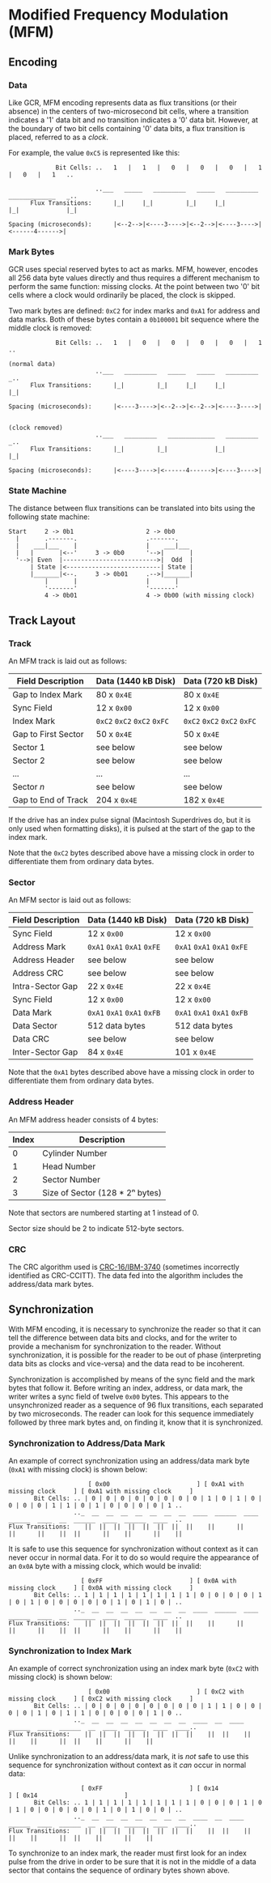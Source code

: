 # Modified Frequency Modulation (MFM)

## Encoding

### Data

Like GCR, MFM encoding represents data as flux transitions (or their absence) in the centers of two-microsecond bit cells, where a transition indicates a '1' data bit and no transition indicates a '0' data bit.  However, at the boundary of two bit cells containing '0' data bits, a flux transition is placed, referred to as a *clock*.

For example, the value `0xC5` is represented like this:

```
             Bit Cells: ..   1   |   1   |   0   |   0   |   0   |   1   |   0   |   1   ..

                        ..___   _____   _________   _____   _________   _____________   _..
      Flux Transitions:      |_|     |_|         |_|     |_|         |_|             |_|

Spacing (microseconds):      |<--2-->|<----3---->|<--2-->|<----3---->|<------4------>|
```


### Mark Bytes

GCR uses special reserved bytes to act as marks.  MFM, however, encodes all 256 data byte values directly and thus requires a different mechanism to perform the same function: missing clocks.  At the point between two '0' bit cells where a clock would ordinarily be placed, the clock is skipped.

Two mark bytes are defined: `0xC2` for index marks and `0xA1` for address and data marks.  Both of these bytes contain a `0b100001` bit sequence where the middle clock is removed:

```
             Bit Cells: ..   1   |   0   |   0   |   0   |   0   |   1   ..

(normal data)
                        ..___   _________   _____   _____   _________   _..
      Flux Transitions:      |_|         |_|     |_|     |_|         |_|

Spacing (microseconds):      |<----3---->|<--2-->|<--2-->|<----3---->|


(clock removed)
                        ..___   _________   _____________   _________   _..
      Flux Transitions:      |_|         |_|             |_|         |_|

Spacing (microseconds):      |<----3---->|<------4------>|<----3---->|
```


### State Machine

The distance between flux transitions can be translated into bits using the following state machine:

```
Start     2 -> 0b1                    2 -> 0b0
  |       .-------.                   .-------.
  |    ___|___    |                   |    ___|___
  |   |       |<--'     3 -> 0b0      '-->|       |
  '-->| Even  |-------------------------->|  Odd  |
      | State |<--------------------------| State |
      |_______|<--.     3 -> 0b01     .-->|_______|
          |       |                   |       |
          '-------'                   '-------'
          4 -> 0b01                   4 -> 0b00 (with missing clock)
```


## Track Layout

### Track

An MFM track is laid out as follows:

| Field Description   | Data (1440 kB Disk)         | Data (720 kB Disk)          |
| ------------------- | --------------------------- | --------------------------- |
| Gap to Index Mark   | 80 x `0x4E`                 | 80 x `0x4E`                 |
| Sync Field          | 12 x `0x00`                 | 12 x `0x00`                 |
| Index Mark          | `0xC2` `0xC2` `0xC2` `0xFC` | `0xC2` `0xC2` `0xC2` `0xFC` |
| Gap to First Sector | 50 x `0x4E`                 | 50 x `0x4E`                 |
| Sector 1            | see below                   | see below                   |
| Sector 2            | see below                   | see below                   |
| ...                 | ...                         | ...                         |
| Sector *n*          | see below                   | see below                   |
| Gap to End of Track | 204 x `0x4E`                | 182 x `0x4E`                |

If the drive has an index pulse signal (Macintosh Superdrives do, but it is only used when formatting disks), it is pulsed at the start of the gap to the index mark.

Note that the `0xC2` bytes described above have a missing clock in order to differentiate them from ordinary data bytes.


### Sector

An MFM sector is laid out as follows:

| Field Description   | Data (1440 kB Disk)         | Data (720 kB Disk)          |
| ------------------- | --------------------------- | --------------------------- |
| Sync Field          | 12 x `0x00`                 | 12 x `0x00`                 |
| Address Mark        | `0xA1` `0xA1` `0xA1` `0xFE` | `0xA1` `0xA1` `0xA1` `0xFE` |
| Address Header      | see below                   | see below                   |
| Address CRC         | see below                   | see below                   |
| Intra-Sector Gap    | 22 x `0x4E`                 | 22 x `0x4E`                 |
| Sync Field          | 12 x `0x00`                 | 12 x `0x00`                 |
| Data Mark           | `0xA1` `0xA1` `0xA1` `0xFB` | `0xA1` `0xA1` `0xA1` `0xFB` |
| Data Sector         | 512 data bytes              | 512 data bytes              |
| Data CRC            | see below                   | see below                   |
| Inter-Sector Gap    | 84 x `0x4E`                 | 101 x `0x4E`                |

Note that the `0xA1` bytes described above have a missing clock in order to differentiate them from ordinary data bytes.


### Address Header

An MFM address header consists of 4 bytes:

| Index | Description                     |
| ----- | ------------------------------- |
| 0     | Cylinder Number                 |
| 1     | Head Number                     |
| 2     | Sector Number                   |
| 3     | Size of Sector (128 * 2ⁿ bytes) |

Note that sectors are numbered starting at 1 instead of 0.

Sector size should be 2 to indicate 512-byte sectors.


### CRC

The CRC algorithm used is [CRC-16/IBM-3740](https://reveng.sourceforge.io/crc-catalogue/16.htm#crc.cat.crc-16-ibm-3740) (sometimes incorrectly identified as CRC-CCITT).  The data fed into the algorithm includes the address/data mark bytes.


## Synchronization

With MFM encoding, it is necessary to synchronize the reader so that it can tell the difference between data bits and clocks, and for the writer to provide a mechanism for synchronization to the reader.  Without synchronization, it is possible for the reader to be out of phase (interpreting data bits as clocks and vice-versa) and the data read to be incoherent.

Synchronization is accomplished by means of the sync field and the mark bytes that follow it.  Before writing an index, address, or data mark, the writer writes a sync field of twelve `0x00` bytes.  This appears to the unsynchronized reader as a sequence of 96 flux transitions, each separated by two microseconds.  The reader can look for this sequence immediately followed by three mark bytes and, on finding it, know that it is synchronized.


### Synchronization to Address/Data Mark

An example of correct synchronization using an address/data mark byte (`0xA1` with missing clock) is shown below:

```
                      [ 0x00                        ] [ 0xA1 with missing clock     ] [ 0xA1 with missing clock     ]
       Bit Cells: .. | 0 | 0 | 0 | 0 | 0 | 0 | 0 | 0 | 1 | 0 | 1 | 0 | 0 | 0 | 0 | 1 | 1 | 0 | 1 | 0 | 0 | 0 | 0 | 1 ..
                  .._  __  __  __  __  __  __  __  ____  ______  ____  ______  ____  __  ______  ____  ______  ____  ..
Flux Transitions:    ||  ||  ||  ||  ||  ||  ||  ||    ||      ||    ||      ||    ||  ||      ||    ||      ||    ||
```

It is safe to use this sequence for synchronization without context as it can never occur in normal data.  For it to do so would require the appearance of an `0x0A` byte with a missing clock, which would be invalid:

```
                    [ 0xFF                        ] [ 0x0A with missing clock     ] [ 0x0A with missing clock     ]
       Bit Cells: .. 1 | 1 | 1 | 1 | 1 | 1 | 1 | 1 | 0 | 0 | 0 | 0 | 1 | 0 | 1 | 0 | 0 | 0 | 0 | 0 | 1 | 0 | 1 | 0 | ..
                  .._  __  __  __  __  __  __  __  ____  ______  ____  ______  ____  __  ______  ____  ______  ____  ..
Flux Transitions:    ||  ||  ||  ||  ||  ||  ||  ||    ||      ||    ||      ||    ||  ||      ||    ||      ||    ||
```


### Synchronization to Index Mark

An example of correct synchronization using an index mark byte (`0xC2` with missing clock) is shown below:

```
                      [ 0x00                        ] [ 0xC2 with missing clock     ] [ 0xC2 with missing clock     ]
       Bit Cells: .. | 0 | 0 | 0 | 0 | 0 | 0 | 0 | 0 | 1 | 1 | 0 | 0 | 0 | 0 | 1 | 0 | 1 | 1 | 0 | 0 | 0 | 0 | 1 | 0 ..
                  .._  __  __  __  __  __  __  __  ____  __  ____  ______  ____  ______  __  ____  ______  ____  ____..
Flux Transitions:    ||  ||  ||  ||  ||  ||  ||  ||    ||  ||    ||      ||    ||      ||  ||    ||      ||    ||
```

Unlike synchronization to an address/data mark, it is *not* safe to use this sequence for synchronization without context as it *can* occur in normal data:

```
                    [ 0xFF                        ] [ 0x14                        ] [ 0x14                        ]
       Bit Cells: .. 1 | 1 | 1 | 1 | 1 | 1 | 1 | 1 | 0 | 0 | 0 | 1 | 0 | 1 | 0 | 0 | 0 | 0 | 0 | 1 | 0 | 1 | 0 | 0 | ..
                  .._  __  __  __  __  __  __  __  ____  __  ____  ______  ____  ______  __  ____  ______  ____  ____..
Flux Transitions:    ||  ||  ||  ||  ||  ||  ||  ||    ||  ||    ||      ||    ||      ||  ||    ||      ||    ||
```

To synchronize to an index mark, the reader must first look for an index pulse from the drive in order to be sure that it is not in the middle of a data sector that contains the sequence of ordinary bytes shown above.
